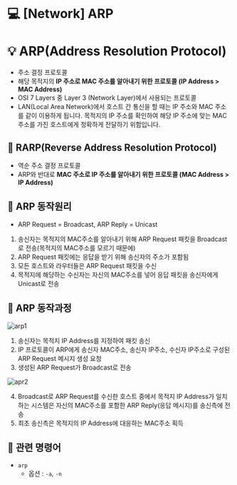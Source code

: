 💻 [Network] ARP
=================

# 💡 ARP(Address Resolution Protocol)
* 주소 결정 프로토콜
* 해당 목적지의 **IP 주소로 MAC 주소를 알아내기 위한 프로토콜 (IP Address > MAC Address)** 
* OSI 7 Layers 중 Layer 3 (Network Layer)에서 사용되는 프로토콜
* LAN(Local Area Network)에서 호스트 간 통신을 할 때는 IP 주소와 MAC 주소를 같이 이용하게 됩니다. 목적지의 IP 주소를 확인하여 해당 IP 주소에 맞는 MAC 주소를 가진 호스트에게 정확하게 전달하기 위함입니다.

## 📌 RARP(Reverse Address Resolution Protocol)
* 역순 주소 결정 프로토콜
* ARP와 반대로 **MAC 주소로 IP 주소를 알아내기 위한 프로토콜 (MAC Address > IP Address)**

## 📌 ARP 동작원리

* ARP Request = Broadcast, ARP Reply = Unicast
1. 송신자는 목적지의 MAC주소를 알아내기 위해 ARP Request 패킷을 Broadcast로 전송(목적지의 MAC주소를 모르기 때문에) 
2. ARP Request 패킷에는 응답을 받기 위해 송신자의 주소가 포함됨
3. 모든 호스트와 라우터들은 ARP Request 패킷을 수신
4. 목적지에 해당하는 수신자는 자신의 MAC주소를 넣어 응답 패킷을 송신자에게 Unicast로 전송

## 📌 ARP 동작과정
   
![arp1](https://user-images.githubusercontent.com/57285121/116058962-54fe9e00-a6bb-11eb-871f-4de7edfc0474.PNG)
   
1. 송신자는 목적지 IP Address를 지정하여 패킷 송신   
2. IP 프로토콜이 ARP에게 송신자 MAC주소, 송신자 IP주소, 수신자 IP주소로 구성된 ARP Request 메시지 생성 요청   
3. 생성된 ARP Request가 Broadcast로 전송  
   
![apr2](https://user-images.githubusercontent.com/57285121/116060350-c3902b80-a6bc-11eb-972e-7b49728906eb.PNG)
   
4. Broadcast로 ARP Request를 수신한 호스트 중에서 목적지 IP Address가 일치하는 시스템은 자신의 MAC주소를 포함한 ARP Reply(응답 메시지)를 송신측에 전송   
5. 최초 송신측은 목적지의 IP Address에 대응하는 MAC주소 획득   

## 📌 관련 명령어
* `arp`
  * 옵션 : `-a`, `-n`